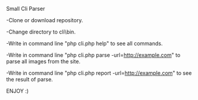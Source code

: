 Small Cli Parser

-Clone or download repository.

-Change directory to cli\bin.

-Write in command line "php cli.php help" to see all commands.

-Write in command line "php cli.php parse -url=http://example.com" to parse all images from the site.

-Write in command line "php cli.php report -url=http://example.com" to see the result of parse.

ENJOY :)
